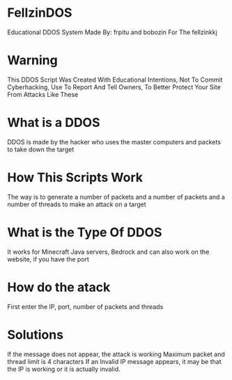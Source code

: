 # FellzinDOS
Educational DDOS System Made By: frpitu and bobozin For The fellzinkkj
# Warning
This DDOS Script Was Created With Educational Intentions, Not To Commit Cyberhacking, Use To Report And Tell Owners, To Better Protect Your Site From Attacks Like These
# What is a DDOS
DDOS is made by the hacker who uses the master computers and packets to take down the target
# How This Scripts Work
The way is to generate a number of packets and a number of packets and a number of threads to make an attack on a target
# What is the Type Of DDOS
It works for Minecraft Java servers, Bedrock and can also work on the website, if you have the port
# How do the atack
First enter the IP, port, number of packets and threads
# Solutions
If the message does not appear, the attack is working
Maximum packet and thread limit is 4 characters
If an Invalid IP message appears, it may be that the IP is working or it is actually invalid.
